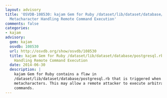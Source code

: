 ```yaml
---
layout: advisory
title: 'OSVDB-108530: kajam Gem for Ruby /dataset/lib/dataset/database/postgresql.rb
  Metacharacter Handling Remote Command Execution'
comments: false
categories:
- kajam
advisory:
  gem: kajam
  osvdb: 108530
  url: http://osvdb.org/show/osvdb/108530
  title: kajam Gem for Ruby /dataset/lib/dataset/database/postgresql.rb Metacharacter
    Handling Remote Command Execution
  date: 2014-06-30
  description: |
    kajam Gem for Ruby contains a flaw in
    /dataset/lib/dataset/database/postgresql.rb that is triggered when handling
    metacharacters. This may allow a remote attacker to execute arbitrary
    commands.
---
```

